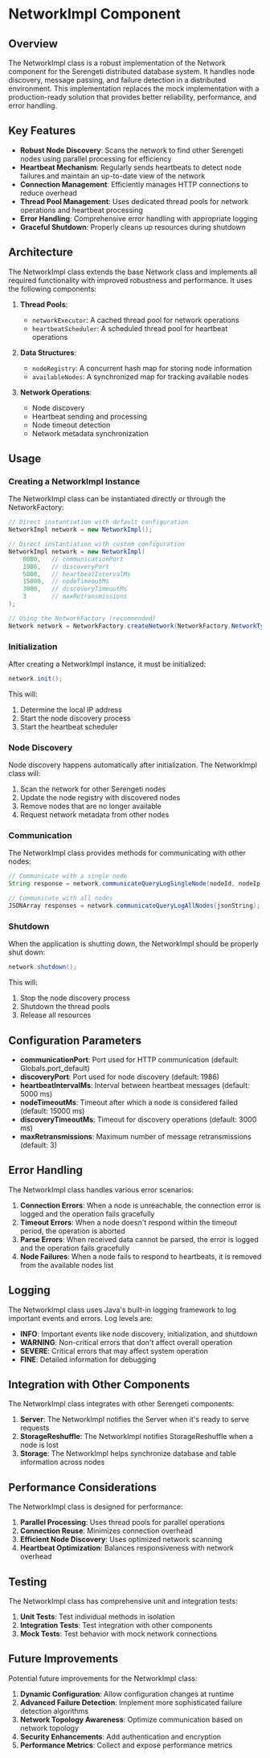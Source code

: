 # NetworkImpl Component

## Overview

The NetworkImpl class is a robust implementation of the Network component for the Serengeti distributed database system. It handles node discovery, message passing, and failure detection in a distributed environment. This implementation replaces the mock implementation with a production-ready solution that provides better reliability, performance, and error handling.

## Key Features

- **Robust Node Discovery**: Scans the network to find other Serengeti nodes using parallel processing for efficiency
- **Heartbeat Mechanism**: Regularly sends heartbeats to detect node failures and maintain an up-to-date view of the network
- **Connection Management**: Efficiently manages HTTP connections to reduce overhead
- **Thread Pool Management**: Uses dedicated thread pools for network operations and heartbeat processing
- **Error Handling**: Comprehensive error handling with appropriate logging
- **Graceful Shutdown**: Properly cleans up resources during shutdown

## Architecture

The NetworkImpl class extends the base Network class and implements all required functionality with improved robustness and performance. It uses the following components:

1. **Thread Pools**:
   - `networkExecutor`: A cached thread pool for network operations
   - `heartbeatScheduler`: A scheduled thread pool for heartbeat operations

2. **Data Structures**:
   - `nodeRegistry`: A concurrent hash map for storing node information
   - `availableNodes`: A synchronized map for tracking available nodes

3. **Network Operations**:
   - Node discovery
   - Heartbeat sending and processing
   - Node timeout detection
   - Network metadata synchronization

## Usage

### Creating a NetworkImpl Instance

The NetworkImpl class can be instantiated directly or through the NetworkFactory:

```java
// Direct instantiation with default configuration
NetworkImpl network = new NetworkImpl();

// Direct instantiation with custom configuration
NetworkImpl network = new NetworkImpl(
    8080,   // communicationPort
    1986,   // discoveryPort
    5000,   // heartbeatIntervalMs
    15000,  // nodeTimeoutMs
    3000,   // discoveryTimeoutMs
    3       // maxRetransmissions
);

// Using the NetworkFactory (recommended)
Network network = NetworkFactory.createNetwork(NetworkFactory.NetworkType.REAL);
```

### Initialization

After creating a NetworkImpl instance, it must be initialized:

```java
network.init();
```

This will:
1. Determine the local IP address
2. Start the node discovery process
3. Start the heartbeat scheduler

### Node Discovery

Node discovery happens automatically after initialization. The NetworkImpl class will:

1. Scan the network for other Serengeti nodes
2. Update the node registry with discovered nodes
3. Remove nodes that are no longer available
4. Request network metadata from other nodes

### Communication

The NetworkImpl class provides methods for communicating with other nodes:

```java
// Communicate with a single node
String response = network.communicateQueryLogSingleNode(nodeId, nodeIp, jsonString);

// Communicate with all nodes
JSONArray responses = network.communicateQueryLogAllNodes(jsonString);
```

### Shutdown

When the application is shutting down, the NetworkImpl should be properly shut down:

```java
network.shutdown();
```

This will:
1. Stop the node discovery process
2. Shutdown the thread pools
3. Release all resources

## Configuration Parameters

- **communicationPort**: Port used for HTTP communication (default: Globals.port_default)
- **discoveryPort**: Port used for node discovery (default: 1986)
- **heartbeatIntervalMs**: Interval between heartbeat messages (default: 5000 ms)
- **nodeTimeoutMs**: Timeout after which a node is considered failed (default: 15000 ms)
- **discoveryTimeoutMs**: Timeout for discovery operations (default: 3000 ms)
- **maxRetransmissions**: Maximum number of message retransmissions (default: 3)

## Error Handling

The NetworkImpl class handles various error scenarios:

1. **Connection Errors**: When a node is unreachable, the connection error is logged and the operation fails gracefully
2. **Timeout Errors**: When a node doesn't respond within the timeout period, the operation is aborted
3. **Parse Errors**: When received data cannot be parsed, the error is logged and the operation fails gracefully
4. **Node Failures**: When a node fails to respond to heartbeats, it is removed from the available nodes list

## Logging

The NetworkImpl class uses Java's built-in logging framework to log important events and errors. Log levels are:

- **INFO**: Important events like node discovery, initialization, and shutdown
- **WARNING**: Non-critical errors that don't affect overall operation
- **SEVERE**: Critical errors that may affect system operation
- **FINE**: Detailed information for debugging

## Integration with Other Components

The NetworkImpl class integrates with other Serengeti components:

1. **Server**: The NetworkImpl notifies the Server when it's ready to serve requests
2. **StorageReshuffle**: The NetworkImpl notifies StorageReshuffle when a node is lost
3. **Storage**: The NetworkImpl helps synchronize database and table information across nodes

## Performance Considerations

The NetworkImpl class is designed for performance:

1. **Parallel Processing**: Uses thread pools for parallel operations
2. **Connection Reuse**: Minimizes connection overhead
3. **Efficient Node Discovery**: Uses optimized network scanning
4. **Heartbeat Optimization**: Balances responsiveness with network overhead

## Testing

The NetworkImpl class has comprehensive unit and integration tests:

1. **Unit Tests**: Test individual methods in isolation
2. **Integration Tests**: Test integration with other components
3. **Mock Tests**: Test behavior with mock network connections

## Future Improvements

Potential future improvements for the NetworkImpl class:

1. **Dynamic Configuration**: Allow configuration changes at runtime
2. **Advanced Failure Detection**: Implement more sophisticated failure detection algorithms
3. **Network Topology Awareness**: Optimize communication based on network topology
4. **Security Enhancements**: Add authentication and encryption
5. **Performance Metrics**: Collect and expose performance metrics
